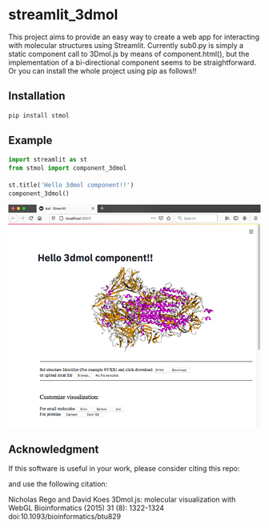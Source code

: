 # streamlit_3dmol
This project aims to provide an easy way to create a web app for interacting with molecular structures using Streamlit. 
Currently sub0.py is simply a static component call to 3Dmol.js by means of  component.html(), but the implementation of a bi-directional component seems to be straightforward. Or you can install the whole project using pip as follows!!

## Installation

```python
pip install stmol
```

## Example

```python
import streamlit as st
from stmol import component_3dmol

st.title('Hello 3dmol component!!')
component_3dmol()
```



![GitHub Logo](https://github.com/napoles-uach/figuras/blob/master/stmol_image.png)

## Acknowledgment
If this software is useful in your work, please consider citing this repo:

and use the following citation:

Nicholas Rego and David Koes
3Dmol.js: molecular visualization with WebGL
Bioinformatics (2015) 31 (8): 1322-1324 doi:10.1093/bioinformatics/btu829


